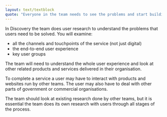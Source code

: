 ```yaml
---
layout: text/textblock
quote: "Everyone in the team needs to see the problems and start building empathy with end users."
---
```


In Discovery the team does user research to understand the problems that users need to be solved. You will examine:
- all the channels and touchpoints of the service (not just digital)
- the end-to-end user experience
- key user groups

The team will need to understand the whole user experience and look at other related products and services delivered in their organisation.

To complete a service a user may have to interact with products and websites run by other teams. The user may also have to deal with other parts of government or commercial organisations.

The team should look at existing research done by other teams, but it is essential the team does its own research with users through all stages of the process.
